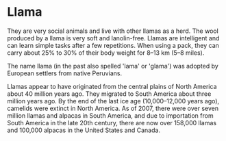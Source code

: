 # Llama

They are very social animals and live with other llamas as a herd. The wool
produced by a llama is very soft and lanolin-free. Llamas are intelligent and
can learn simple tasks after a few repetitions. When using a pack, they can
carry about 25% to 30% of their body weight for 8–13 km (5–8 miles).

The name llama (in the past also spelled 'lama' or 'glama') was adopted by
European settlers from native Peruvians.

Llamas appear to have originated from the central plains of North America about
40 million years ago. They migrated to South America about three million years
ago. By the end of the last ice age (10,000–12,000 years ago), camelids were
extinct in North America. As of 2007, there were over seven million llamas
and alpacas in South America, and due to importation from South America in the
late 20th century, there are now over 158,000 llamas and 100,000 alpacas in the
United States and Canada.
